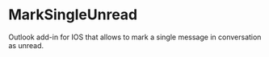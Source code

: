 # MarkSingleUnread
Outlook add-in for IOS that allows to mark a single message in conversation as unread.